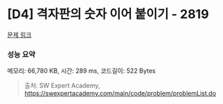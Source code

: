 # [D4] 격자판의 숫자 이어 붙이기 - 2819 

[문제 링크](https://swexpertacademy.com/main/code/problem/problemDetail.do?contestProbId=AV7I5fgqEogDFAXB) 

### 성능 요약

메모리: 66,780 KB, 시간: 289 ms, 코드길이: 522 Bytes



> 출처: SW Expert Academy, https://swexpertacademy.com/main/code/problem/problemList.do